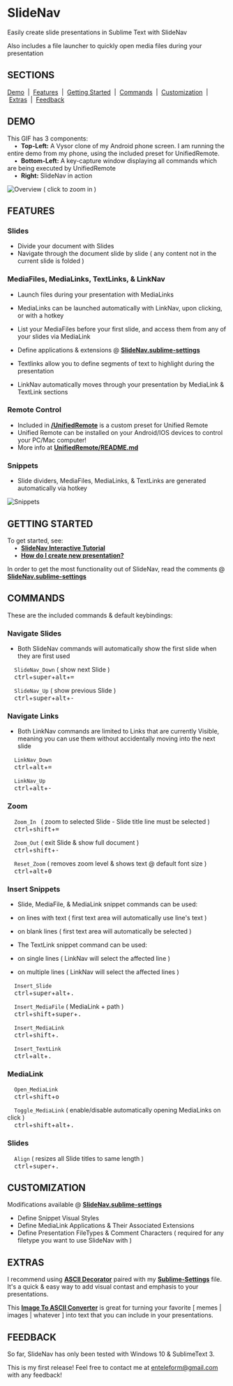 
# SlideNav

Easily create slide presentations in Sublime Text with SlideNav

Also includes a file launcher to quickly open media files during your presentation

## SECTIONS

[Demo](https://github.com/Enteleform/ST_SlideNav#demo) &nbsp;| &nbsp;[Features](https://github.com/Enteleform/ST_SlideNav#features) &nbsp;| &nbsp;[Getting Started](https://github.com/Enteleform/ST_SlideNav#getting-started) &nbsp;| &nbsp;[Commands](https://github.com/Enteleform/ST_SlideNav#commands) &nbsp;| &nbsp;[Customization](https://github.com/Enteleform/ST_SlideNav#customization) &nbsp;| &nbsp;[Extras](https://github.com/Enteleform/ST_SlideNav#extras) &nbsp;| &nbsp;[Feedback](https://github.com/Enteleform/ST_SlideNav#feedback)  

## DEMO

This GIF has 3 components:  
&nbsp;&nbsp;&nbsp;&nbsp;•&nbsp;&nbsp;__Top-Left:__ A Vysor clone of my Android phone screen.  I am running the entire demo from my phone, using the included preset for UnifiedRemote.  
&nbsp;&nbsp;&nbsp;&nbsp;•&nbsp;&nbsp;__Bottom-Left:__ A key-capture window displaying all commands which are being executed by UnifiedRemote  
&nbsp;&nbsp;&nbsp;&nbsp;•&nbsp;&nbsp;__Right:__ SlideNav in action  

![Overview](https://raw.githubusercontent.com/Enteleform/_README_RESOURCES/master/ST_SlideNav/Overview.gif)
( click to zoom in )

## FEATURES

### Slides

* Divide your document with Slides  
* Navigate through the document slide by slide ( any content not in the current slide is folded )  

### MediaFiles, MediaLinks, TextLinks, & LinkNav

* Launch files during your presentation with MediaLinks  
 * MediaLinks can be launched automatically with LinkNav, upon clicking, or with a hotkey  
 * List your MediaFiles before your first slide, and access them from any of your slides via MediaLink  
 * Define applications & extensions @ __[SlideNav.sublime-settings](https://github.com/Enteleform/ST_SlideNav/blob/master/SlideNav.sublime-settings#L127)__  

* Textlinks allow you to define segments of text to highlight during the presentation  

* LinkNav automatically moves through your presentation by MediaLink & TextLink sections  

### Remote Control

* Included in __[/UnifiedRemote](https://github.com/Enteleform/ST_SlideNav/tree/master/UnifiedRemote)__ is a custom preset for Unified Remote  
* Unified Remote can be installed on your Android/IOS devices to control your PC/Mac computer!  
* More info at __[UnifiedRemote/README.md](https://github.com/Enteleform/ST_SlideNav/blob/master/UnifiedRemote/README.md)__  

### Snippets

* Slide dividers, MediaFiles, MediaLinks, & TextLinks are generated automatically via hotkey  

![Snippets](https://raw.githubusercontent.com/Enteleform/_README_RESOURCES/master/ST_SlideNav/Snippets.gif)

## GETTING STARTED

To get started, see:  
&nbsp;&nbsp;&nbsp;&nbsp;•&nbsp;&nbsp;__[SlideNav Interactive Tutorial](https://github.com/Enteleform/ST_SlideNav/blob/master/Tutorial/%5BSlideNav%5D%20Tutorial.py)__  
&nbsp;&nbsp;&nbsp;&nbsp;•&nbsp;&nbsp;__[How do I create new presentation?](https://github.com/Enteleform/ST_SlideNav/issues/1)__  

In order to get the most functionality out of SlideNav, read the comments @ __[SlideNav.sublime-settings](https://github.com/Enteleform/ST_SlideNav/blob/master/SlideNav.sublime-settings)__

## COMMANDS

These are the included commands & default keybindings:

### Navigate Slides

* Both SlideNav commands will automatically show the first slide when they are first used  

&nbsp;&nbsp;&nbsp;&nbsp;`SlideNav_Down` ( show next Slide )  
&nbsp;&nbsp;&nbsp;&nbsp;<kbd>ctrl</kbd>+<kbd>super</kbd>+<kbd>alt</kbd>+<kbd>=</kbd>  

&nbsp;&nbsp;&nbsp;&nbsp;`SlideNav_Up` ( show previous Slide )  
&nbsp;&nbsp;&nbsp;&nbsp;<kbd>ctrl</kbd>+<kbd>super</kbd>+<kbd>alt</kbd>+<kbd>-</kbd>  

### Navigate Links

* Both LinkNav commands are limited to Links that are currently Visible, meaning you can use them without accidentally moving into the next slide  

&nbsp;&nbsp;&nbsp;&nbsp;`LinkNav_Down`  
&nbsp;&nbsp;&nbsp;&nbsp;<kbd>ctrl</kbd>+<kbd>alt</kbd>+<kbd>=</kbd>  

&nbsp;&nbsp;&nbsp;&nbsp;`LinkNav_Up`  
&nbsp;&nbsp;&nbsp;&nbsp;<kbd>ctrl</kbd>+<kbd>alt</kbd>+<kbd>-</kbd>  

### Zoom

&nbsp;&nbsp;&nbsp;&nbsp;`Zoom_In ` ( zoom to selected Slide - Slide title line must be selected )  
&nbsp;&nbsp;&nbsp;&nbsp;<kbd>ctrl</kbd>+<kbd>shift</kbd>+<kbd>=</kbd>  

&nbsp;&nbsp;&nbsp;&nbsp;`Zoom_Out` ( exit Slide & show full document )  
&nbsp;&nbsp;&nbsp;&nbsp;<kbd>ctrl</kbd>+<kbd>shift</kbd>+<kbd>-</kbd>  

&nbsp;&nbsp;&nbsp;&nbsp;`Reset_Zoom` ( removes zoom level & shows text @ default font size )  
&nbsp;&nbsp;&nbsp;&nbsp;<kbd>ctrl</kbd>+<kbd>alt</kbd>+<kbd>0</kbd>  

### Insert Snippets

* Slide, MediaFile, & MediaLink snippet commands can be used:  
 * on lines with text ( first text area will automatically use line's text )  
 * on blank lines     ( first text area will automatically be selected )  

* The TextLink snippet command can be used:  
 * on single lines ( LinkNav will select the affected line )  
 * on multiple lines ( LinkNav will select the affected lines )  

&nbsp;&nbsp;&nbsp;&nbsp;`Insert_Slide`  
&nbsp;&nbsp;&nbsp;&nbsp;<kbd>ctrl</kbd>+<kbd>super</kbd>+<kbd>alt</kbd>+<kbd>.</kbd>  

&nbsp;&nbsp;&nbsp;&nbsp;`Insert_MediaFile` ( MediaLink + path )  
&nbsp;&nbsp;&nbsp;&nbsp;<kbd>ctrl</kbd>+<kbd>shift</kbd>+<kbd>super</kbd>+<kbd>.</kbd>  

&nbsp;&nbsp;&nbsp;&nbsp;`Insert_MediaLink`  
&nbsp;&nbsp;&nbsp;&nbsp;<kbd>ctrl</kbd>+<kbd>shift</kbd>+<kbd>.</kbd>  

&nbsp;&nbsp;&nbsp;&nbsp;`Insert_TextLink`  
&nbsp;&nbsp;&nbsp;&nbsp;<kbd>ctrl</kbd>+<kbd>alt</kbd>+<kbd>.</kbd>  

### MediaLink

&nbsp;&nbsp;&nbsp;&nbsp;`Open_MediaLink`  
&nbsp;&nbsp;&nbsp;&nbsp;<kbd>ctrl</kbd>+<kbd>shift</kbd>+<kbd>o</kbd>  

&nbsp;&nbsp;&nbsp;&nbsp;`Toggle_MediaLink` ( enable/disable automatically opening MediaLinks on click )  
&nbsp;&nbsp;&nbsp;&nbsp;<kbd>ctrl</kbd>+<kbd>shift</kbd>+<kbd>alt</kbd>+<kbd>.</kbd>  

### Slides

&nbsp;&nbsp;&nbsp;&nbsp;`Align` ( resizes all Slide titles to same length )  
&nbsp;&nbsp;&nbsp;&nbsp;<kbd>ctrl</kbd>+<kbd>super</kbd>+<kbd>.</kbd>  

## CUSTOMIZATION

Modifications available @ __[SlideNav.sublime-settings](https://github.com/Enteleform/ST_SlideNav/blob/master/SlideNav.sublime-settings)__

* Define Snippet Visual Styles  
* Define MediaLink Applications & Their Associated Extensions  
* Define Presentation FileTypes & Comment Characters ( required for any filetype you want to use SlideNav with )  

## EXTRAS

I recommend using __[ASCII Decorator](https://packagecontrol.io/packages/ASCII%20Decorator)__ paired with my __[Sublime-Settings](https://github.com/Enteleform/ST_SlideNav/blob/master/ASCII%20Decorator/ASCII%20Decorator.sublime-settings)__ file.
It's a quick & easy way to add visual contast and emphasis to your presentations.

This __[Image To ASCII Converter](http://www.text-image.com/convert/ascii.html)__ is great for turning your favorite [ memes | images | whatever ] into text that you can include in your presentations.

## FEEDBACK

So far, SlideNav has only been tested with Windows 10 & SublimeText 3.

This is my first release! Feel free to contact me at enteleform@gmail.com with any feedback!
